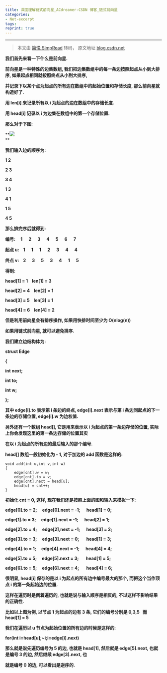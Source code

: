 ```yaml
---
title: 深度理解链式前向星_ACdreamer-CSDN 博客_链式前向星
categories:
- Net-excerpt
tags:
reprint: true
---
```



---
> 本文由 [简悦 SimpRead](http://ksria.com/simpread/) 转码， 原文地址 [blog.csdn.net](https://blog.csdn.net/acdreamers/article/details/16902023)

**我们首先来看一下什么是前向星.**

**前向星是一种特殊的边集数组, 我们把边集数组中的每一条边按照起点从小到大排序, 如果起点相同就按照终点从小到大排序,**

**并记录下以某个点为起点的所有边在数组中的起始位置和存储长度, 那么前向星就构造好了.**

**用 len[i] 来记录所有以 i 为起点的边在数组中的存储长度.**

**用 head[i] 记录以 i 为边集在数组中的第一个存储位置.**

**那么对于下图:**

**![](https://img-blog.csdn.net/20131123160056593)  
**

**我们输入边的顺序为:**

**1 2**

**2 3**

**3 4**

**1 3**

**4 1**

**1 5**

**4 5**

**那么排完序后就得到:**

**编号:     1      2      3      4      5      6      7**

**起点 u:    1      1      1      2      3      4      4**

**终点 v:    2      3      5      3      4      1      5**

**得到:**

**head[1] = 1    len[1] = 3**

**head[2] = 4    len[2] = 1**

**head[3] = 5    len[3] = 1**

**head[4] = 6    len[4] = 2**

**但是利用前向星会有排序操作, 如果用快排时间至少为 O(nlog(n))**

**如果用链式前向星, 就可以避免排序.**

**我们建立边结构体为:**

**struct Edge**

**{**

 **int next;**

 **int to;**

 **int w;**

**};**

**其中 edge[i].to 表示第 i 条边的终点, edge[i].next 表示与第 i 条边同起点的下一条边的存储位置, edge[i].w 为边权值.**

**另外还有一个数组 head[], 它是用来表示以 i 为起点的第一条边存储的位置, 实际上你会发现这里的第一条边存储的位置其实**

**在以 i 为起点的所有边的最后输入的那个编号.**

**head[] 数组一般初始化为 - 1, 对于加边的 add 函数是这样的:**

```
void add(int u,int v,int w)
{
    edge[cnt].w = w;
    edge[cnt].to = v;
    edge[cnt].next = head[u];
    head[u] = cnt++;
}
```

**初始化 cnt = 0, 这样, 现在我们还是按照上面的图和输入来模拟一下:**

**edge[0].to = 2;     edge[0].next = -1;      head[1] = 0;**

**edge[1].to = 3;     edge[1].next = -1;      head[2] = 1;**

**edge[2].to = 4;     edge[2],next = -1;      head[3] = 2;**

**edge[3].to = 3;     edge[3].next = 0;       head[1] = 3;**

**edge[4].to = 1;     edge[4].next = -1;      head[4] = 4;**

**edge[5].to = 5;     edge[5].next = 3;       head[1] = 5;**

**edge[6].to = 5;     edge[6].next = 4;       head[4] = 6;**

**很明显, head[i] 保存的是以 i 为起点的所有边中编号最大的那个, 而把这个当作顶点 i 的第一条起始边的位置.**

**这样在遍历时是倒着遍历的, 也就是说与输入顺序是相反的, 不过这样不影响结果的正确性.**

**比如以上图为例, 以节点 1 为起点的边有 3 条, 它们的编号分别是 0,3,5   而 head[1] = 5**

**我们在遍历以 u 节点为起始位置的所有边的时候是这样的:**

**for(int i=head[u];~i;i=edge[i].next)**

**那么就是说先遍历编号为 5 的边, 也就是 head[1], 然后就是 edge[5].next, 也就是编号 3 的边, 然后继续 edge[3].next, 也**

**就是编号 0 的边, 可以看出是逆序的.**